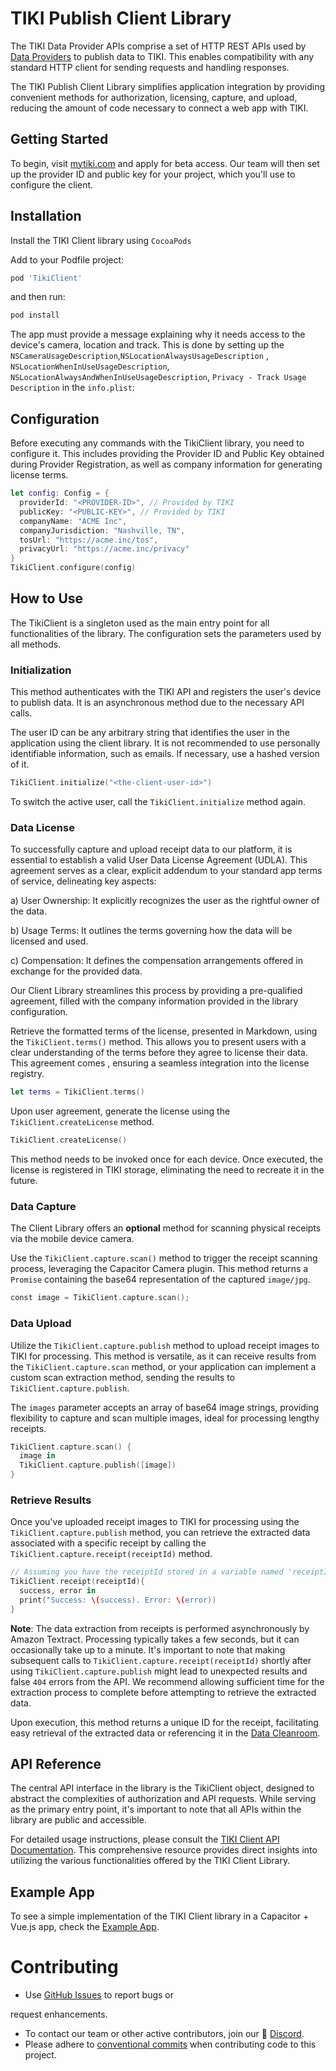 # TIKI Publish Client Library

The TIKI Data Provider APIs comprise a set of HTTP REST APIs used by [Data Providers](https://mytiki.com/reference/overview) to publish data to TIKI. This enables compatibility with any standard HTTP client for sending requests and handling responses.

The TIKI Publish Client Library simplifies application integration by providing convenient methods for authorization, licensing, capture, and upload, reducing the amount of code necessary to connect a web app with TIKI.

## Getting Started

To begin, visit [mytiki.com](https://mytiki.com) and apply for beta access. Our team will then set up the provider ID and public key for your project, which you'll use to configure the client.

## Installation

Install the TIKI Client library using `CocoaPods`

Add to your Podfile project: 
```bash
pod 'TikiClient'
```
and then run:
```bash
pod install
```

The app must provide a message explaining why it needs access to the device's camera, location and track. This is done by setting up the `NSCameraUsageDescription`,`NSLocationAlwaysUsageDescription` , `NSLocationWhenInUseUsageDescription`, `NSLocationAlwaysAndWhenInUseUsageDescription`,
`Privacy - Track Usage Description`  in the `info.plist`:


## Configuration

Before executing any commands with the TikiClient library, you need to configure it. This includes providing the Provider ID and Public Key obtained during Provider Registration, as well as company information for generating license terms.

```swift
let config: Config = {
  providerId: "<PROVIDER-ID>", // Provided by TIKI
  publicKey: "<PUBLIC-KEY>", // Provided by TIKI
  companyName: "ACME Inc",
  companyJurisdiction: "Nashville, TN",
  tosUrl: "https://acme.inc/tos",
  privacyUrl: "https://acme.inc/privacy"
}
TikiClient.configure(config)
```

## How to Use

The TikiClient is a singleton used as the main entry point for all functionalities of the library. The configuration sets the parameters used by all methods.

### Initialization

This method authenticates with the TIKI API and registers the user's device to publish data. It is an asynchronous method due to the necessary API calls.

The user ID can be any arbitrary string that identifies the user in the application using the client library. It is not recommended to use personally identifiable information, such as emails. If necessary, use a hashed version of it.

```swift
TikiClient.initialize("<the-client-user-id>")
```

To switch the active user, call the `TikiClient.initialize` method again.

### Data License

To successfully capture and upload receipt data to our platform, it is essential to establish a valid User Data License Agreement (UDLA). This agreement serves as a clear, explicit addendum to your standard app terms of service, delineating key aspects:

a) User Ownership: It explicitly recognizes the user as the rightful owner of the data.

b) Usage Terms: It outlines the terms governing how the data will be licensed and used.

c) Compensation: It defines the compensation arrangements offered in exchange for the provided data.

Our Client Library streamlines this process by providing a pre-qualified agreement, filled with the company information provided in the library configuration. 

Retrieve the formatted terms of the license, presented in Markdown, using the `TikiClient.terms()` method. This allows you to present users with a clear understanding of the terms before they agree to license their data. This agreement comes , ensuring a seamless integration into the license registry.

```swift
let terms = TikiClient.terms()
```

Upon user agreement, generate the license using the `TikiClient.createLicense` method.

```swift
TikiClient.createLicense()
```

This method needs to be invoked once for each device. Once executed, the license is registered in TIKI storage, eliminating the need to recreate it in the future.


### Data Capture

The Client Library offers an **optional** method for scanning physical receipts via the mobile device camera.

Use the `TikiClient.capture.scan()` method to trigger the receipt scanning process, leveraging the Capacitor Camera plugin. This method returns a `Promise` containing the base64 representation of the captured `image/jpg`.

```swift
const image = TikiClient.capture.scan();
```

### Data Upload

Utilize the `TikiClient.capture.publish` method to upload receipt images to TIKI for processing. This method is versatile, as it can receive results from the `TikiClient.capture.scan` method, or your application can implement a custom scan extraction method, sending the results to `TikiClient.capture.publish`.

The `images` parameter accepts an array of base64 image strings, providing flexibility to capture and scan multiple images, ideal for processing lengthy receipts.

```swift
TikiClient.capture.scan() {
  image in
  TikiClient.capture.publish([image])
}
```
### Retrieve Results

Once you've uploaded receipt images to TIKI for processing using the `TikiClient.capture.publish` method, you can retrieve the extracted data associated with a specific receipt by calling the `TikiClient.capture.receipt(receiptId)` method.

```swift
// Assuming you have the receiptId stored in a variable named 'receiptId'
TikiClient.receipt(receiptId){
  success, error in 
  print("Success: \(success). Error: \(error))
}

```

**Note**: The data extraction from receipts is performed asynchronously by Amazon Textract. Processing typically takes a few seconds, but it can occasionally take up to a minute. It's important to note that making subsequent calls to `TikiClient.capture.receipt(receiptId)` shortly after using `TikiClient.capture.publish` might lead to unexpected results and false `404` errors from the API. We recommend allowing sufficient time for the extraction process to complete before attempting to retrieve the extracted data.



Upon execution, this method returns a unique ID for the receipt, facilitating easy retrieval of the extracted data or referencing it in the [Data Cleanroom](https://mytiki.com/reference/data-cleanrooms).

## API Reference

The central API interface in the library is the TikiClient object, designed to abstract the complexities of authorization and API requests. While serving as the primary entry point, it's important to note that all APIs within the library are public and accessible.

For detailed usage instructions, please consult the [TIKI Client API Documentation](https://mytiki.com/reference/client-library/swift). This comprehensive resource provides direct insights into utilizing the various functionalities offered by the TIKI Client Library.

## Example App

To see a simple implementation of the TIKI Client library in a Capacitor + Vue.js app, check the [Example App](https://github.com/tiki/publish-client-ios/tree/main/Example).

# Contributing

- Use [GitHub Issues](https://github.com/tiki/publish-client-ios/issues) to report bugs or

 request enhancements.
- To contact our team or other active contributors, join our 👾 [Discord](https://discord.gg/tiki).
- Please adhere to [conventional commits](https://www.conventionalcommits.org/en/v1.0.0/) when contributing code to this project.
